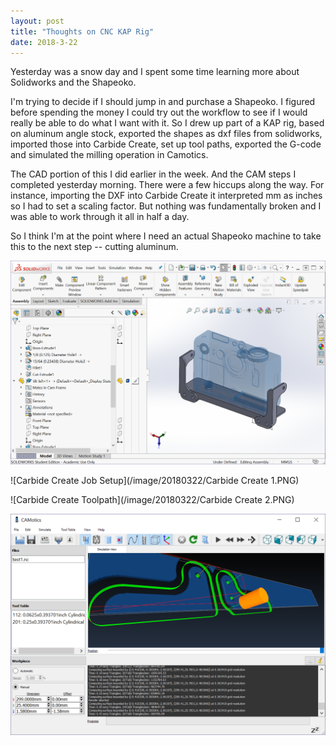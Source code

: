 ```yaml
---
layout: post
title: "Thoughts on CNC KAP Rig"
date: 2018-3-22
---
```


Yesterday was a snow day and I spent some time learning more about
Solidworks and the Shapeoko.

I'm trying to decide if I should jump in and purchase a Shapeoko.  I
figured before spending the money I could try out the workflow to see
if I would really be able to do what I want with it.  So I drew up
part of a KAP rig, based on aluminum angle stock, exported the shapes
as dxf files from solidworks, imported those into Carbide Create, set
up tool paths, exported the G-code and simulated the milling operation
in Camotics.

The CAD portion of this I did earlier in the week.  And the CAM steps
I completed yesterday morning.  There were a few hiccups along the
way.  For instance, importing the DXF into Carbide Create it
interpreted mm as inches so I had to set a scaling factor.  But
nothing was fundamentally broken and I was able to work through it all
in half a day.

So I think I'm at the point where I need an actual Shapeoko machine to
take this to the next step -- cutting aluminum.

![SolidWorks Model](/image/20180322/SolidWorks1.PNG)

![Carbide Create Job Setup](/image/20180322/Carbide Create 1.PNG)

![Carbide Create Toolpath](/image/20180322/Carbide Create 2.PNG)

![Camotics Simulation](/image/20180322/camotics1.PNG)



